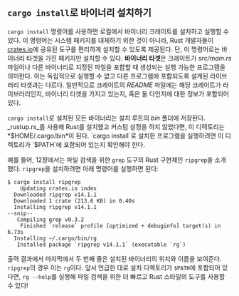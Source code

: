 <!-- Old link, do not remove -->

<a id="installing-binaries-from-cratesio-with-cargo-install"></a>


## `cargo install`로 바이너리 설치하기

`cargo install` 명령어를 사용하면 로컬에서 바이너리 크레이트를 설치하고 실행할 수 있다. 이 명령어는 시스템 패키지를 대체하기 위한 것이 아니라, Rust 개발자들이 [crates.io](https://crates.io/)<!-- ignore -->에 공유된 도구를 편리하게 설치할 수 있도록 제공된다. 단, 이 명령어로는 바이너리 타겟을 가진 패키지만 설치할 수 있다. **바이너리 타겟**은 크레이트가 _src/main.rs_ 파일이나 다른 바이너리로 지정된 파일을 포함할 때 생성되는 실행 가능한 프로그램을 의미한다. 이는 독립적으로 실행할 수 없고 다른 프로그램에 포함되도록 설계된 라이브러리 타겟과는 다르다. 일반적으로 크레이트의 _README_ 파일에는 해당 크레이트가 라이브러리인지, 바이너리 타겟을 가지고 있는지, 혹은 둘 다인지에 대한 정보가 포함되어 있다.

`cargo install`로 설치된 모든 바이너리는 설치 루트의 _bin_ 폴더에 저장된다. _rustup.rs_를 사용해 Rust를 설치했고 커스텀 설정을 하지 않았다면, 이 디렉토리는 *$HOME/.cargo/bin*이 된다. `cargo install`로 설치한 프로그램을 실행하려면 이 디렉토리가 `$PATH`에 포함되어 있는지 확인해야 한다.

예를 들어, 12장에서는 파일 검색을 위한 `grep` 도구의 Rust 구현체인 `ripgrep`을 소개했다. `ripgrep`을 설치하려면 아래 명령어를 실행하면 된다:

```console
$ cargo install ripgrep
    Updating crates.io index
  Downloaded ripgrep v14.1.1
  Downloaded 1 crate (213.6 KB) in 0.40s
  Installing ripgrep v14.1.1
--snip--
   Compiling grep v0.3.2
    Finished `release` profile [optimized + debuginfo] target(s) in 6.73s
  Installing ~/.cargo/bin/rg
   Installed package `ripgrep v14.1.1` (executable `rg`)
```

출력 결과에서 마지막에서 두 번째 줄은 설치된 바이너리의 위치와 이름을 보여준다. `ripgrep`의 경우 이는 `rg`이다. 앞서 언급한 대로 설치 디렉토리가 `$PATH`에 포함되어 있다면, `rg --help`를 실행해 파일 검색을 위한 더 빠르고 Rust 스타일의 도구를 사용할 수 있다!


